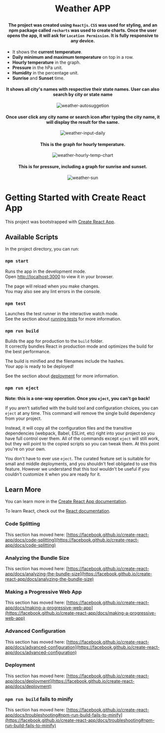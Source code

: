 # <p align="center">Weather APP</p>

#### <p align="center">The project was created using `Reactjs`. `CSS` was used for styling, and an npm package called `recharts` was used to create charts. Once the user opens the app, it will ask for `Location Permission`. It is fully responsive to any device.<p/>
- It shows the <b>current temperature</b>. 
- <b>Daily minimum and maximum temperature</b> on top in a row.
- <b>Hourly temperature</b> in the graph.
- <b>Pressure</b> in the hPa unit.
- <b>Humidity</b> in the percentage unit.
- <b>Sunrise</b> and <b>Sunset</b> time.

<div align="center">

#### <p>It shows all city's names with respective their state names. User can also search by city or state name</p>

![weather-autosuggetion](https://user-images.githubusercontent.com/86405170/174495662-de7a8dc4-db4f-4b60-a673-603732ed3f07.PNG)

#### <p>Once user click any city name or search icon after typing the city name, it will display the result for the same.</p>
 
![weather-input-daily](https://user-images.githubusercontent.com/86405170/174495130-9bdd45e7-e69b-4e11-a4e5-99e0542a15eb.PNG)

#### <p>This is the graph for hourly temperature.</P>
 
![weather-hourly-temp-chart](https://user-images.githubusercontent.com/86405170/174495671-e17fe92e-4d61-43ef-af1c-c20355e250ea.PNG)

#### <p>This is for pressure,  including a graph for sunrise and sunset.</P>

![weather-sun](https://user-images.githubusercontent.com/86405170/174495669-b7ec8624-effc-455c-8ac7-abba0d1da32f.PNG)</div>

# Getting Started with Create React App

This project was bootstrapped with [Create React App](https://github.com/facebook/create-react-app).

## Available Scripts

In the project directory, you can run:

### `npm start`

Runs the app in the development mode.\
Open [http://localhost:3000](http://localhost:3000) to view it in your browser.

The page will reload when you make changes.\
You may also see any lint errors in the console.

### `npm test`

Launches the test runner in the interactive watch mode.\
See the section about [running tests](https://facebook.github.io/create-react-app/docs/running-tests) for more information.

### `npm run build`

Builds the app for production to the `build` folder.\
It correctly bundles React in production mode and optimizes the build for the best performance.

The build is minified and the filenames include the hashes.\
Your app is ready to be deployed!

See the section about [deployment](https://facebook.github.io/create-react-app/docs/deployment) for more information.

### `npm run eject`

**Note: this is a one-way operation. Once you `eject`, you can't go back!**

If you aren't satisfied with the build tool and configuration choices, you can `eject` at any time. This command will remove the single build dependency from your project.

Instead, it will copy all the configuration files and the transitive dependencies (webpack, Babel, ESLint, etc) right into your project so you have full control over them. All of the commands except `eject` will still work, but they will point to the copied scripts so you can tweak them. At this point you're on your own.

You don't have to ever use `eject`. The curated feature set is suitable for small and middle deployments, and you shouldn't feel obligated to use this feature. However we understand that this tool wouldn't be useful if you couldn't customize it when you are ready for it.

## Learn More

You can learn more in the [Create React App documentation](https://facebook.github.io/create-react-app/docs/getting-started).

To learn React, check out the [React documentation](https://reactjs.org/).

### Code Splitting

This section has moved here: [https://facebook.github.io/create-react-app/docs/code-splitting](https://facebook.github.io/create-react-app/docs/code-splitting)

### Analyzing the Bundle Size

This section has moved here: [https://facebook.github.io/create-react-app/docs/analyzing-the-bundle-size](https://facebook.github.io/create-react-app/docs/analyzing-the-bundle-size)

### Making a Progressive Web App

This section has moved here: [https://facebook.github.io/create-react-app/docs/making-a-progressive-web-app](https://facebook.github.io/create-react-app/docs/making-a-progressive-web-app)

### Advanced Configuration

This section has moved here: [https://facebook.github.io/create-react-app/docs/advanced-configuration](https://facebook.github.io/create-react-app/docs/advanced-configuration)

### Deployment

This section has moved here: [https://facebook.github.io/create-react-app/docs/deployment](https://facebook.github.io/create-react-app/docs/deployment)

### `npm run build` fails to minify

This section has moved here: [https://facebook.github.io/create-react-app/docs/troubleshooting#npm-run-build-fails-to-minify](https://facebook.github.io/create-react-app/docs/troubleshooting#npm-run-build-fails-to-minify)
